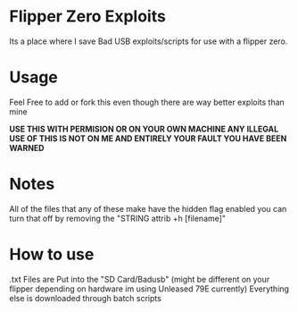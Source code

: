 # Flipper Zero Exploits
Its a place where I save Bad USB exploits/scripts for use with a flipper zero.

# Usage
Feel Free to add or fork this even though there are way better exploits than mine

__USE THIS WITH PERMISION OR ON YOUR OWN MACHINE ANY ILLEGAL USE OF THIS IS NOT ON ME AND ENTIRELY YOUR FAULT YOU HAVE BEEN WARNED__

# Notes
All of the files that any of these make have the hidden flag enabled
you can turn that off by removing the "STRING attrib +h [filename]"

# How to use
.txt Files are Put into the "SD Card/Badusb" (might be different on your flipper depending on hardware im using Unleased 79E currently)
Everything else is downloaded through batch scripts
